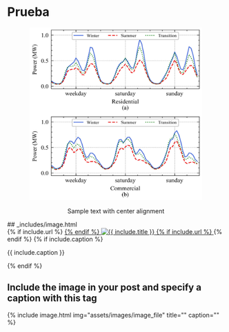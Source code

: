 
# Prueba



<p align="center" width="100%">
    <img src="https://github.com/CarlosGS20/Typical-load-profile-MV-CIGRE-benchmark/blob/main/Profiles_consumption_disaggregation.jpg" width="400" height="400">
</p>
<p style="text-align: center;">Sample text with center alignment</p>
## _includes/image.html
<div class="image-wrapper" >
  {% if include.url %}
  <a href="{{ include.url }}" title="{{ include.title }}" target="_blank">
  {% endif %}
      <img src="{{ site.url }}/{{ include.img }}" alt="{{ include.title }}"/>
  {% if include.url %}
  </a>
  {% endif %}
  {% if include.caption %}
      <p class="image-caption">{{ include.caption }}</p>
  {% endif %}
</div>

## Include the image in your post and specify a caption with this tag
{% include image.html img="assets/images/image_file" title="" caption="" %}
